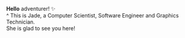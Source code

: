 **Hello** adventurer! ✨  
^ This is Jade, a Computer Scientist, Software Engineer and Graphics Technician.  
She is glad to see you here!